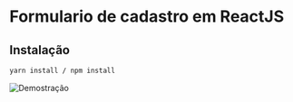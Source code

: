 
# Formulario de cadastro em ReactJS


## Instalação


```bash
yarn install / npm install
```
![Demostração](https://scontent.fubt1-1.fna.fbcdn.net/v/t1.15752-9/86318064_470848537132566_2613114452857323520_n.png?_nc_cat=105&_nc_sid=b96e70&_nc_ohc=6X9aj2qOFw0AX-dNkC3&_nc_ht=scontent.fubt1-1.fna&oh=dab50844e612af057128ddfe07864fb2&oe=5F038B56)

